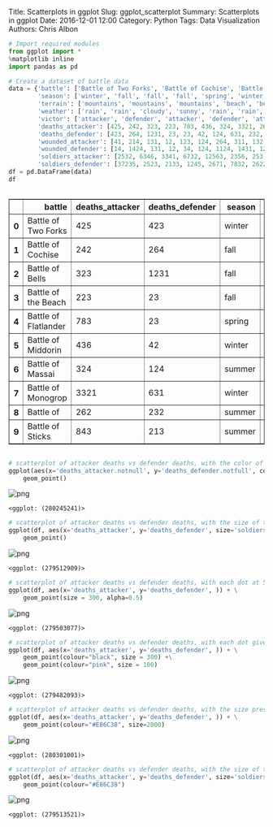 Title: Scatterplots in ggplot
Slug: ggplot_scatterplot
Summary: Scatterplots in ggplot
Date: 2016-12-01 12:00
Category: Python
Tags: Data Visualization
Authors: Chris Albon




```python
# Import required modules
from ggplot import *
%matplotlib inline
import pandas as pd
```


```python
# Create a dataset of battle data
data = {'battle': ['Battle of Two Forks', 'Battle of Cochise', 'Battle of Bells', 'Battle of the Beach', 'Battle of Flatlander', 'Battle of Middorin', 'Battle of Massai', 'Battle of Monogrop', 'Battle of ', 'Battle of Sticks'], 
        'season': ['winter', 'fall', 'fall', 'fall', 'spring', 'winter', 'summer', 'winter', 'summer', 'summer'],
        'terrain': ['mountains', 'mountains', 'mountains', 'beach', 'beach', 'plains', 'plains', 'city', 'city', 'city'],
        'weather': ['rain', 'rain', 'cloudy', 'sunny', 'rain', 'rain', 'sunny', 'cloudy', 'rain', 'sunny'],
        'victor': ['attacker', 'defender', 'attacker', 'defender', 'attacker', 'defender', 'attacker', 'defender', 'attacker', 'defender'],
        'deaths_attacker': [425, 242, 323, 223, 783, 436, 324, 3321, 262, 843],
        'deaths_defender': [423, 264, 1231, 23, 23, 42, 124, 631, 232, 213],
        'wounded_attacker': [41, 214, 131, 12, 123, 124, 264, 311, 132, 623],
        'wounded_defender': [14, 1424, 131, 12, 34, 124, 1124, 1431, 122, 2563],
        'soldiers_attacker': [2532, 6346, 3341, 6732, 12563, 2356, 253, 5277, 2732, 6278],
        'soldiers_defender': [37235, 2523, 2133, 1245, 2671, 7832, 2622, 3331, 2522, 26773]}
df = pd.DataFrame(data)
df
```




<div style="max-height:1000px;max-width:1500px;overflow:auto;">
<table border="1" class="dataframe">
  <thead>
    <tr style="text-align: right;">
      <th></th>
      <th>battle</th>
      <th>deaths_attacker</th>
      <th>deaths_defender</th>
      <th>season</th>
      <th>soldiers_attacker</th>
      <th>soldiers_defender</th>
      <th>terrain</th>
      <th>victor</th>
      <th>weather</th>
      <th>wounded_attacker</th>
      <th>wounded_defender</th>
    </tr>
  </thead>
  <tbody>
    <tr>
      <th>0</th>
      <td>  Battle of Two Forks</td>
      <td>  425</td>
      <td>  423</td>
      <td> winter</td>
      <td>  2532</td>
      <td> 37235</td>
      <td> mountains</td>
      <td> attacker</td>
      <td>   rain</td>
      <td>  41</td>
      <td>   14</td>
    </tr>
    <tr>
      <th>1</th>
      <td>    Battle of Cochise</td>
      <td>  242</td>
      <td>  264</td>
      <td>   fall</td>
      <td>  6346</td>
      <td>  2523</td>
      <td> mountains</td>
      <td> defender</td>
      <td>   rain</td>
      <td> 214</td>
      <td> 1424</td>
    </tr>
    <tr>
      <th>2</th>
      <td>      Battle of Bells</td>
      <td>  323</td>
      <td> 1231</td>
      <td>   fall</td>
      <td>  3341</td>
      <td>  2133</td>
      <td> mountains</td>
      <td> attacker</td>
      <td> cloudy</td>
      <td> 131</td>
      <td>  131</td>
    </tr>
    <tr>
      <th>3</th>
      <td>  Battle of the Beach</td>
      <td>  223</td>
      <td>   23</td>
      <td>   fall</td>
      <td>  6732</td>
      <td>  1245</td>
      <td>     beach</td>
      <td> defender</td>
      <td>  sunny</td>
      <td>  12</td>
      <td>   12</td>
    </tr>
    <tr>
      <th>4</th>
      <td> Battle of Flatlander</td>
      <td>  783</td>
      <td>   23</td>
      <td> spring</td>
      <td> 12563</td>
      <td>  2671</td>
      <td>     beach</td>
      <td> attacker</td>
      <td>   rain</td>
      <td> 123</td>
      <td>   34</td>
    </tr>
    <tr>
      <th>5</th>
      <td>   Battle of Middorin</td>
      <td>  436</td>
      <td>   42</td>
      <td> winter</td>
      <td>  2356</td>
      <td>  7832</td>
      <td>    plains</td>
      <td> defender</td>
      <td>   rain</td>
      <td> 124</td>
      <td>  124</td>
    </tr>
    <tr>
      <th>6</th>
      <td>     Battle of Massai</td>
      <td>  324</td>
      <td>  124</td>
      <td> summer</td>
      <td>   253</td>
      <td>  2622</td>
      <td>    plains</td>
      <td> attacker</td>
      <td>  sunny</td>
      <td> 264</td>
      <td> 1124</td>
    </tr>
    <tr>
      <th>7</th>
      <td>   Battle of Monogrop</td>
      <td> 3321</td>
      <td>  631</td>
      <td> winter</td>
      <td>  5277</td>
      <td>  3331</td>
      <td>      city</td>
      <td> defender</td>
      <td> cloudy</td>
      <td> 311</td>
      <td> 1431</td>
    </tr>
    <tr>
      <th>8</th>
      <td>           Battle of </td>
      <td>  262</td>
      <td>  232</td>
      <td> summer</td>
      <td>  2732</td>
      <td>  2522</td>
      <td>      city</td>
      <td> attacker</td>
      <td>   rain</td>
      <td> 132</td>
      <td>  122</td>
    </tr>
    <tr>
      <th>9</th>
      <td>     Battle of Sticks</td>
      <td>  843</td>
      <td>  213</td>
      <td> summer</td>
      <td>  6278</td>
      <td> 26773</td>
      <td>      city</td>
      <td> defender</td>
      <td>  sunny</td>
      <td> 623</td>
      <td> 2563</td>
    </tr>
  </tbody>
</table>
</div>




```python
# scatterplot of attacker deaths vs defender deaths, with the color of the point determined by weather
ggplot(aes(x='deaths_attacker.notnull', y='deaths_defender.notfull', colour='weather'), data=df) + \
    geom_point()
```


![png]({filename}/images/ggplot_scatterplot/output_3_0.png)





    <ggplot: (280245241)>




```python
# scatterplot of attacker deaths vs defender deaths, with the size of the point determined by weather
ggplot(df, aes(x='deaths_attacker', y='deaths_defender', size='soldiers_attacker')) + \
    geom_point()
```


![png]({filename}/images/ggplot_scatterplot/output_4_0.png)





    <ggplot: (279512909)>




```python
# scatterplot of attacker deaths vs defender deaths, with each dot at 50% opacity
ggplot(df, aes(x='deaths_attacker', y='deaths_defender', )) + \
    geom_point(size = 300, alpha=0.5)
```


![png]({filename}/images/ggplot_scatterplot/output_5_0.png)





    <ggplot: (279503077)>




```python
# scatterplot of attacker deaths vs defender deaths, with each dot given a black outline (by overlaying double plotted points)
ggplot(df, aes(x='deaths_attacker', y='deaths_defender', )) + \
    geom_point(colour="black", size = 300) +\
    geom_point(colour="pink", size = 100)
```


![png]({filename}/images/ggplot_scatterplot/output_6_0.png)





    <ggplot: (279482093)>




```python
# scatterplot of attacker deaths vs defender deaths, with the size preset at 2000
ggplot(df, aes(x='deaths_attacker', y='deaths_defender', )) + \
    geom_point(colour="#E86C38", size=2000)
```


![png]({filename}/images/ggplot_scatterplot/output_7_0.png)





    <ggplot: (280301001)>




```python
# scatterplot of attacker deaths vs defender deaths, with the size of the point determined by soldiers_defender
ggplot(df, aes(x='deaths_attacker', y='deaths_defender', size='soldiers_defender')) + \
    geom_point(colour="#E86C38")
```


![png]({filename}/images/ggplot_scatterplot/output_8_0.png)





    <ggplot: (279513521)>


